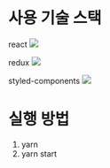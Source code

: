 # 사용 기술 스택

react
<img src="https://upload.wikimedia.org/wikipedia/commons/thumb/a/a7/React-icon.svg/800px-React-icon.svg.png" />

redux
<img src="https://media.vlpt.us/post-images/velopert/654650b0-b351-11e8-9696-f1fffe8a36f1/redux.png" />

styled-components
<img src="https://media.vlpt.us/images/devstone/post/e2445619-8166-4e9f-a6d1-8c22ebf2fe6f/styledcomponents..png"/>

# 실행 방법
1. yarn
2. yarn start

